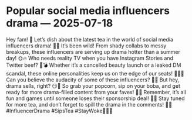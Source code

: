 # Popular social media influencers drama — 2025-07-18

Hey fam! 🌟 Let’s dish about the latest tea in the world of social media influencers drama! 🍵💥 It’s been wild! From shady collabs to messy breakups, these influencers are serving up drama hotter than a summer day! 🌞🔥 Who needs reality TV when you have Instagram Stories and Twitter beef? 📱💣 Whether it’s a cancelled beauty launch or a leaked DM scandal, these online personalities keep us on the edge of our seats! 💅🏼💔 Can you believe the audacity of some of these influencers? 👀😱 But hey, drama sells, right? 😏💸 So grab your popcorn, sip on your boba, and get ready for more drama-filled content from your faves! 🍿✨ Remember, it’s all fun and games until someone loses their sponsorship deal! 💸💔 Stay tuned for more tea, and don’t forget to spill the drama in the comments! 🍵💬 #InfluencerDrama #SipsTea #StayWoke✌🏼💖